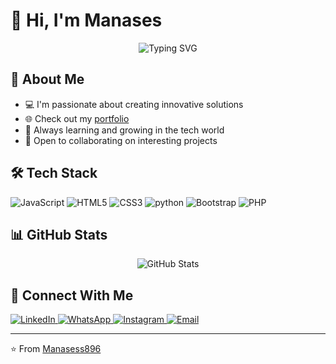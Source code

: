 # 👋 Hi, I'm Manases

<div align="center">
  <img src="https://readme-typing-svg.herokuapp.com?font=Fira+Code&pause=1000&width=435&lines=Full+Stack+web+Developer;Always+learning+new+things" alt="Typing SVG" />
</div>

## 🚀 About Me
- 💻 I'm passionate about creating innovative solutions
- 🌐 Check out my [portfolio](https://manasess896.github.io/portfolio//)
- 🌱 Always learning and growing in the tech world
- 👯 Open to collaborating on interesting projects

## 🛠️ Tech Stack
<p align="left">
  <img src="https://img.shields.io/badge/JavaScript-F7DF1E?style=for-the-badge&logo=javascript&logoColor=black" alt="JavaScript"/>
  <img src="https://img.shields.io/badge/HTML5-E34F26?style=for-the-badge&logo=html5&logoColor=white" alt="HTML5"/>
  <img src="https://img.shields.io/badge/CSS3-1572B6?style=for-the-badge&logo=css3&logoColor=white" alt="CSS3"/>
  <img src="https://img.shields.io/badge/Python-3776AB?style=for-the-badge&logo=python&logoColor=white" alt="python">
<img src="https://img.shields.io/badge/Bootstrap-563D7C?style=for-the-badge&logo=bootstrap&logoColor=white" alt="Bootstrap"/>
<img src="https://img.shields.io/badge/PHP-777BB4?style=for-the-badge&logo=php&logoColor=white" alt="PHP"/>
</p>

## 📊 GitHub Stats
<p align="center">
  <img src="https://github-readme-stats.vercel.app/api?username=Manasess896&show_icons=true&theme=radical" alt="GitHub Stats"/>
</p>

## 🤝 Connect With Me
<p align="left">
  <a href="https://linkedin.com/in/YourLinkedIn" target="_blank">
    <img src="https://img.shields.io/badge/LinkedIn-0077B5?style=for-the-badge&logo=linkedin&logoColor=white" alt="LinkedIn"/>
  </a>
<a href="https://wa.me/+254114471302" target="_blank">
  <img src="https://img.shields.io/badge/WhatsApp-25D366?style=for-the-badge&logo=whatsapp&logoColor=white" alt="WhatsApp"/>
</a>  
<a href="https://www.instagram.com/manases___/" target="_blank">
  <img src="https://img.shields.io/badge/Instagram-E4405F?style=for-the-badge&logo=instagram&logoColor=white" alt="Instagram"/>
</a>
<a href="mailto:manasesskamau1053@gmail.com" target="_blank">
    <img src="https://img.shields.io/badge/Gmail-D14836?style=for-the-badge&logo=gmail&logoColor=white" alt="Email"/>
</a>
</p>

---
⭐️ From [Manasess896](https://github.com/Manasess896)
